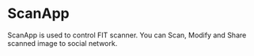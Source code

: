 # ScanApp
ScanApp is used to control FIT scanner. You can Scan, Modify and Share scanned image to social network.
